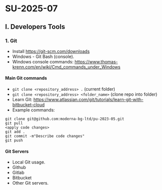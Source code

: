 # SU-2025-07

## I. Developers Tools

### 1. Git
- Install https://git-scm.com/downloads
- Windows - Git Bash (console).
- Windows console commands: https://www.thomas-krenn.com/en/wiki/Cmd_commands_under_Windows

#### Main Git commands
- `git clone <repository_address> .` (current folder)
- `git clone <repository_address> <folder_name>` (clone repo into folder)
- Learn Git: https://www.atlassian.com/git/tutorials/learn-git-with-bitbucket-cloud
- Example commands:
```
git clone git@github.com:moderna-bg-ltd/pu-2023-05.git
git pull
<apply code changes>
git add .
git commit -m"Describe code changes"
git push
```

#### Git Servers
- Local Git usage.
- Github
- Gitlab
- Bitbucket
- Other Git servers.
